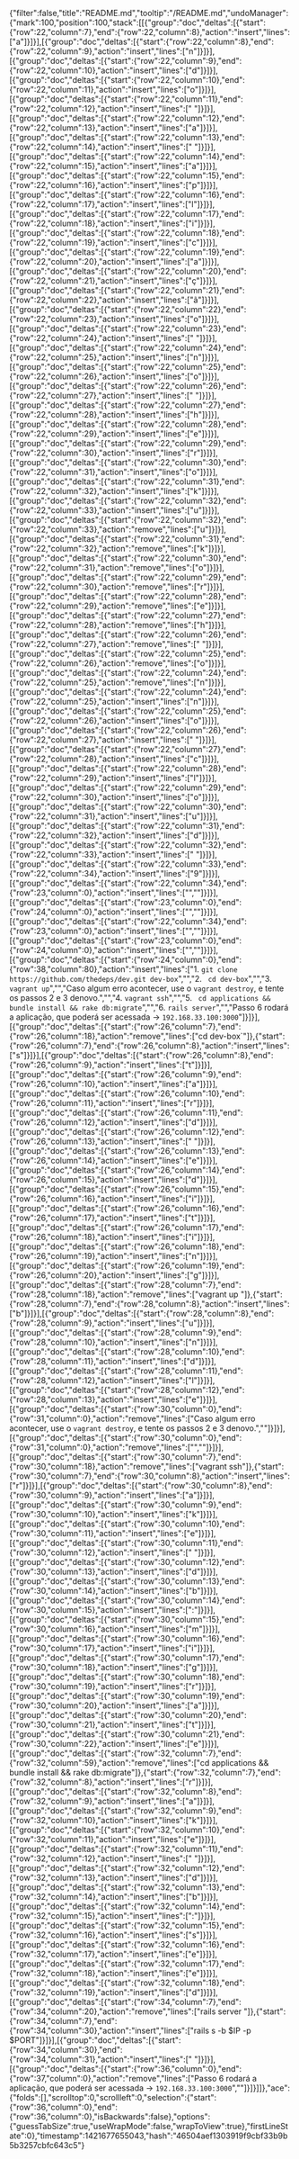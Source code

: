 {"filter":false,"title":"README.md","tooltip":"/README.md","undoManager":{"mark":100,"position":100,"stack":[[{"group":"doc","deltas":[{"start":{"row":22,"column":7},"end":{"row":22,"column":8},"action":"insert","lines":["a"]}]}],[{"group":"doc","deltas":[{"start":{"row":22,"column":8},"end":{"row":22,"column":9},"action":"insert","lines":["n"]}]}],[{"group":"doc","deltas":[{"start":{"row":22,"column":9},"end":{"row":22,"column":10},"action":"insert","lines":["d"]}]}],[{"group":"doc","deltas":[{"start":{"row":22,"column":10},"end":{"row":22,"column":11},"action":"insert","lines":["o"]}]}],[{"group":"doc","deltas":[{"start":{"row":22,"column":11},"end":{"row":22,"column":12},"action":"insert","lines":[" "]}]}],[{"group":"doc","deltas":[{"start":{"row":22,"column":12},"end":{"row":22,"column":13},"action":"insert","lines":["a"]}]}],[{"group":"doc","deltas":[{"start":{"row":22,"column":13},"end":{"row":22,"column":14},"action":"insert","lines":[" "]}]}],[{"group":"doc","deltas":[{"start":{"row":22,"column":14},"end":{"row":22,"column":15},"action":"insert","lines":["a"]}]}],[{"group":"doc","deltas":[{"start":{"row":22,"column":15},"end":{"row":22,"column":16},"action":"insert","lines":["p"]}]}],[{"group":"doc","deltas":[{"start":{"row":22,"column":16},"end":{"row":22,"column":17},"action":"insert","lines":["l"]}]}],[{"group":"doc","deltas":[{"start":{"row":22,"column":17},"end":{"row":22,"column":18},"action":"insert","lines":["i"]}]}],[{"group":"doc","deltas":[{"start":{"row":22,"column":18},"end":{"row":22,"column":19},"action":"insert","lines":["c"]}]}],[{"group":"doc","deltas":[{"start":{"row":22,"column":19},"end":{"row":22,"column":20},"action":"insert","lines":["a"]}]}],[{"group":"doc","deltas":[{"start":{"row":22,"column":20},"end":{"row":22,"column":21},"action":"insert","lines":["ç"]}]}],[{"group":"doc","deltas":[{"start":{"row":22,"column":21},"end":{"row":22,"column":22},"action":"insert","lines":["ã"]}]}],[{"group":"doc","deltas":[{"start":{"row":22,"column":22},"end":{"row":22,"column":23},"action":"insert","lines":["o"]}]}],[{"group":"doc","deltas":[{"start":{"row":22,"column":23},"end":{"row":22,"column":24},"action":"insert","lines":[" "]}]}],[{"group":"doc","deltas":[{"start":{"row":22,"column":24},"end":{"row":22,"column":25},"action":"insert","lines":["n"]}]}],[{"group":"doc","deltas":[{"start":{"row":22,"column":25},"end":{"row":22,"column":26},"action":"insert","lines":["o"]}]}],[{"group":"doc","deltas":[{"start":{"row":22,"column":26},"end":{"row":22,"column":27},"action":"insert","lines":[" "]}]}],[{"group":"doc","deltas":[{"start":{"row":22,"column":27},"end":{"row":22,"column":28},"action":"insert","lines":["h"]}]}],[{"group":"doc","deltas":[{"start":{"row":22,"column":28},"end":{"row":22,"column":29},"action":"insert","lines":["e"]}]}],[{"group":"doc","deltas":[{"start":{"row":22,"column":29},"end":{"row":22,"column":30},"action":"insert","lines":["r"]}]}],[{"group":"doc","deltas":[{"start":{"row":22,"column":30},"end":{"row":22,"column":31},"action":"insert","lines":["o"]}]}],[{"group":"doc","deltas":[{"start":{"row":22,"column":31},"end":{"row":22,"column":32},"action":"insert","lines":["k"]}]}],[{"group":"doc","deltas":[{"start":{"row":22,"column":32},"end":{"row":22,"column":33},"action":"insert","lines":["u"]}]}],[{"group":"doc","deltas":[{"start":{"row":22,"column":32},"end":{"row":22,"column":33},"action":"remove","lines":["u"]}]}],[{"group":"doc","deltas":[{"start":{"row":22,"column":31},"end":{"row":22,"column":32},"action":"remove","lines":["k"]}]}],[{"group":"doc","deltas":[{"start":{"row":22,"column":30},"end":{"row":22,"column":31},"action":"remove","lines":["o"]}]}],[{"group":"doc","deltas":[{"start":{"row":22,"column":29},"end":{"row":22,"column":30},"action":"remove","lines":["r"]}]}],[{"group":"doc","deltas":[{"start":{"row":22,"column":28},"end":{"row":22,"column":29},"action":"remove","lines":["e"]}]}],[{"group":"doc","deltas":[{"start":{"row":22,"column":27},"end":{"row":22,"column":28},"action":"remove","lines":["h"]}]}],[{"group":"doc","deltas":[{"start":{"row":22,"column":26},"end":{"row":22,"column":27},"action":"remove","lines":[" "]}]}],[{"group":"doc","deltas":[{"start":{"row":22,"column":25},"end":{"row":22,"column":26},"action":"remove","lines":["o"]}]}],[{"group":"doc","deltas":[{"start":{"row":22,"column":24},"end":{"row":22,"column":25},"action":"remove","lines":["n"]}]}],[{"group":"doc","deltas":[{"start":{"row":22,"column":24},"end":{"row":22,"column":25},"action":"insert","lines":["n"]}]}],[{"group":"doc","deltas":[{"start":{"row":22,"column":25},"end":{"row":22,"column":26},"action":"insert","lines":["o"]}]}],[{"group":"doc","deltas":[{"start":{"row":22,"column":26},"end":{"row":22,"column":27},"action":"insert","lines":[" "]}]}],[{"group":"doc","deltas":[{"start":{"row":22,"column":27},"end":{"row":22,"column":28},"action":"insert","lines":["c"]}]}],[{"group":"doc","deltas":[{"start":{"row":22,"column":28},"end":{"row":22,"column":29},"action":"insert","lines":["l"]}]}],[{"group":"doc","deltas":[{"start":{"row":22,"column":29},"end":{"row":22,"column":30},"action":"insert","lines":["o"]}]}],[{"group":"doc","deltas":[{"start":{"row":22,"column":30},"end":{"row":22,"column":31},"action":"insert","lines":["u"]}]}],[{"group":"doc","deltas":[{"start":{"row":22,"column":31},"end":{"row":22,"column":32},"action":"insert","lines":["d"]}]}],[{"group":"doc","deltas":[{"start":{"row":22,"column":32},"end":{"row":22,"column":33},"action":"insert","lines":[" "]}]}],[{"group":"doc","deltas":[{"start":{"row":22,"column":33},"end":{"row":22,"column":34},"action":"insert","lines":["9"]}]}],[{"group":"doc","deltas":[{"start":{"row":22,"column":34},"end":{"row":23,"column":0},"action":"insert","lines":["",""]}]}],[{"group":"doc","deltas":[{"start":{"row":23,"column":0},"end":{"row":24,"column":0},"action":"insert","lines":["",""]}]}],[{"group":"doc","deltas":[{"start":{"row":22,"column":34},"end":{"row":23,"column":0},"action":"insert","lines":["",""]}]}],[{"group":"doc","deltas":[{"start":{"row":23,"column":0},"end":{"row":24,"column":0},"action":"insert","lines":["",""]}]}],[{"group":"doc","deltas":[{"start":{"row":24,"column":0},"end":{"row":38,"column":80},"action":"insert","lines":["1. ```git clone https://github.com/thedeps/dev.git dev-box```","","2. ``` cd dev-box```","","3. ``` vagrant up ```","","Caso algum erro acontecer, use o ```vagrant destroy```, e tente os passos 2 e 3 denovo.","","4. ``` vagrant ssh ```","","5. ``` cd applications && bundle install && rake db:migrate```","","6. ``` rails server ```","","Passo 6 rodará a aplicação, que poderá ser acessada -> ```192.168.33.100:3000```"]}]}],[{"group":"doc","deltas":[{"start":{"row":26,"column":7},"end":{"row":26,"column":18},"action":"remove","lines":["cd dev-box`"]},{"start":{"row":26,"column":7},"end":{"row":26,"column":8},"action":"insert","lines":["s"]}]}],[{"group":"doc","deltas":[{"start":{"row":26,"column":8},"end":{"row":26,"column":9},"action":"insert","lines":["t"]}]}],[{"group":"doc","deltas":[{"start":{"row":26,"column":9},"end":{"row":26,"column":10},"action":"insert","lines":["a"]}]}],[{"group":"doc","deltas":[{"start":{"row":26,"column":10},"end":{"row":26,"column":11},"action":"insert","lines":["r"]}]}],[{"group":"doc","deltas":[{"start":{"row":26,"column":11},"end":{"row":26,"column":12},"action":"insert","lines":["d"]}]}],[{"group":"doc","deltas":[{"start":{"row":26,"column":12},"end":{"row":26,"column":13},"action":"insert","lines":[" "]}]}],[{"group":"doc","deltas":[{"start":{"row":26,"column":13},"end":{"row":26,"column":14},"action":"insert","lines":["e"]}]}],[{"group":"doc","deltas":[{"start":{"row":26,"column":14},"end":{"row":26,"column":15},"action":"insert","lines":["d"]}]}],[{"group":"doc","deltas":[{"start":{"row":26,"column":15},"end":{"row":26,"column":16},"action":"insert","lines":["i"]}]}],[{"group":"doc","deltas":[{"start":{"row":26,"column":16},"end":{"row":26,"column":17},"action":"insert","lines":["t"]}]}],[{"group":"doc","deltas":[{"start":{"row":26,"column":17},"end":{"row":26,"column":18},"action":"insert","lines":["i"]}]}],[{"group":"doc","deltas":[{"start":{"row":26,"column":18},"end":{"row":26,"column":19},"action":"insert","lines":["n"]}]}],[{"group":"doc","deltas":[{"start":{"row":26,"column":19},"end":{"row":26,"column":20},"action":"insert","lines":["g"]}]}],[{"group":"doc","deltas":[{"start":{"row":28,"column":7},"end":{"row":28,"column":18},"action":"remove","lines":["vagrant up "]},{"start":{"row":28,"column":7},"end":{"row":28,"column":8},"action":"insert","lines":["b"]}]}],[{"group":"doc","deltas":[{"start":{"row":28,"column":8},"end":{"row":28,"column":9},"action":"insert","lines":["u"]}]}],[{"group":"doc","deltas":[{"start":{"row":28,"column":9},"end":{"row":28,"column":10},"action":"insert","lines":["n"]}]}],[{"group":"doc","deltas":[{"start":{"row":28,"column":10},"end":{"row":28,"column":11},"action":"insert","lines":["d"]}]}],[{"group":"doc","deltas":[{"start":{"row":28,"column":11},"end":{"row":28,"column":12},"action":"insert","lines":["l"]}]}],[{"group":"doc","deltas":[{"start":{"row":28,"column":12},"end":{"row":28,"column":13},"action":"insert","lines":["e"]}]}],[{"group":"doc","deltas":[{"start":{"row":30,"column":0},"end":{"row":31,"column":0},"action":"remove","lines":["Caso algum erro acontecer, use o ```vagrant destroy```, e tente os passos 2 e 3 denovo.",""]}]}],[{"group":"doc","deltas":[{"start":{"row":30,"column":0},"end":{"row":31,"column":0},"action":"remove","lines":["",""]}]}],[{"group":"doc","deltas":[{"start":{"row":30,"column":7},"end":{"row":30,"column":18},"action":"remove","lines":["vagrant ssh"]},{"start":{"row":30,"column":7},"end":{"row":30,"column":8},"action":"insert","lines":["r"]}]}],[{"group":"doc","deltas":[{"start":{"row":30,"column":8},"end":{"row":30,"column":9},"action":"insert","lines":["a"]}]}],[{"group":"doc","deltas":[{"start":{"row":30,"column":9},"end":{"row":30,"column":10},"action":"insert","lines":["k"]}]}],[{"group":"doc","deltas":[{"start":{"row":30,"column":10},"end":{"row":30,"column":11},"action":"insert","lines":["e"]}]}],[{"group":"doc","deltas":[{"start":{"row":30,"column":11},"end":{"row":30,"column":12},"action":"insert","lines":[" "]}]}],[{"group":"doc","deltas":[{"start":{"row":30,"column":12},"end":{"row":30,"column":13},"action":"insert","lines":["d"]}]}],[{"group":"doc","deltas":[{"start":{"row":30,"column":13},"end":{"row":30,"column":14},"action":"insert","lines":["b"]}]}],[{"group":"doc","deltas":[{"start":{"row":30,"column":14},"end":{"row":30,"column":15},"action":"insert","lines":[":"]}]}],[{"group":"doc","deltas":[{"start":{"row":30,"column":15},"end":{"row":30,"column":16},"action":"insert","lines":["m"]}]}],[{"group":"doc","deltas":[{"start":{"row":30,"column":16},"end":{"row":30,"column":17},"action":"insert","lines":["i"]}]}],[{"group":"doc","deltas":[{"start":{"row":30,"column":17},"end":{"row":30,"column":18},"action":"insert","lines":["g"]}]}],[{"group":"doc","deltas":[{"start":{"row":30,"column":18},"end":{"row":30,"column":19},"action":"insert","lines":["r"]}]}],[{"group":"doc","deltas":[{"start":{"row":30,"column":19},"end":{"row":30,"column":20},"action":"insert","lines":["a"]}]}],[{"group":"doc","deltas":[{"start":{"row":30,"column":20},"end":{"row":30,"column":21},"action":"insert","lines":["t"]}]}],[{"group":"doc","deltas":[{"start":{"row":30,"column":21},"end":{"row":30,"column":22},"action":"insert","lines":["e"]}]}],[{"group":"doc","deltas":[{"start":{"row":32,"column":7},"end":{"row":32,"column":59},"action":"remove","lines":["cd applications && bundle install && rake db:migrate"]},{"start":{"row":32,"column":7},"end":{"row":32,"column":8},"action":"insert","lines":["r"]}]}],[{"group":"doc","deltas":[{"start":{"row":32,"column":8},"end":{"row":32,"column":9},"action":"insert","lines":["a"]}]}],[{"group":"doc","deltas":[{"start":{"row":32,"column":9},"end":{"row":32,"column":10},"action":"insert","lines":["k"]}]}],[{"group":"doc","deltas":[{"start":{"row":32,"column":10},"end":{"row":32,"column":11},"action":"insert","lines":["e"]}]}],[{"group":"doc","deltas":[{"start":{"row":32,"column":11},"end":{"row":32,"column":12},"action":"insert","lines":[" "]}]}],[{"group":"doc","deltas":[{"start":{"row":32,"column":12},"end":{"row":32,"column":13},"action":"insert","lines":["d"]}]}],[{"group":"doc","deltas":[{"start":{"row":32,"column":13},"end":{"row":32,"column":14},"action":"insert","lines":["b"]}]}],[{"group":"doc","deltas":[{"start":{"row":32,"column":14},"end":{"row":32,"column":15},"action":"insert","lines":[":"]}]}],[{"group":"doc","deltas":[{"start":{"row":32,"column":15},"end":{"row":32,"column":16},"action":"insert","lines":["s"]}]}],[{"group":"doc","deltas":[{"start":{"row":32,"column":16},"end":{"row":32,"column":17},"action":"insert","lines":["e"]}]}],[{"group":"doc","deltas":[{"start":{"row":32,"column":17},"end":{"row":32,"column":18},"action":"insert","lines":["e"]}]}],[{"group":"doc","deltas":[{"start":{"row":32,"column":18},"end":{"row":32,"column":19},"action":"insert","lines":["d"]}]}],[{"group":"doc","deltas":[{"start":{"row":34,"column":7},"end":{"row":34,"column":20},"action":"remove","lines":["rails server "]},{"start":{"row":34,"column":7},"end":{"row":34,"column":30},"action":"insert","lines":["rails s -b $IP -p $PORT"]}]}],[{"group":"doc","deltas":[{"start":{"row":34,"column":30},"end":{"row":34,"column":31},"action":"insert","lines":[" "]}]}],[{"group":"doc","deltas":[{"start":{"row":36,"column":0},"end":{"row":37,"column":0},"action":"remove","lines":["Passo 6 rodará a aplicação, que poderá ser acessada -> ```192.168.33.100:3000```",""]}]}]]},"ace":{"folds":[],"scrolltop":0,"scrollleft":0,"selection":{"start":{"row":36,"column":0},"end":{"row":36,"column":0},"isBackwards":false},"options":{"guessTabSize":true,"useWrapMode":false,"wrapToView":true},"firstLineState":0},"timestamp":1421677655043,"hash":"46504aef1303919f9cbf33b9b5b3257cbfc643c5"}